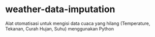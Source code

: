 # weather-data-imputation
Alat otomatisasi untuk mengisi data cuaca yang hilang (Temperature, Tekanan, Curah Hujan, Suhu) menggunakan Python
